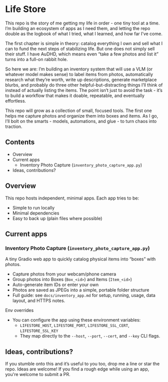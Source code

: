 # Life Store

This repo is the story of me getting my life in order - one tiny tool at a time. I’m building an ecosystem of apps as I need them, and letting the repo double as the logbook of what I tried, what I learned, and how far I’ve come.

The first chapter is simple in theory: catalog everything I own and sell what I can to fund the next steps of stabilizing life. But one does not simply sell their stuff. I have AuDHD, which means even “take a few photos and list it” turns into a full-on rabbit hole.

So here we are: I’m building an inventory system that will use a VLM (or whatever model makes sense) to label items from photos, automatically research what they’re worth, write up descriptions, generate marketplace blurbs, and probably do three other helpful-but-distracting things I’ll think of instead of actually listing the items. The point isn’t just to avoid the task - it’s to build a workflow that makes it doable, repeatable, and eventually effortless.

This repo will grow as a collection of small, focused tools. The first one helps me capture photos and organize them into boxes and items. As I go, I’ll bolt on the smarts - models, automations, and glue - to turn chaos into traction.

## Contents

- Overview
- Current apps
  - Inventory Photo Capture (`inventory_photo_capture_app.py`)
- Ideas, contributions?

## Overview

This repo hosts independent, minimal apps. Each app tries to be:

- Simple to run locally
- Minimal dependencies
- Easy to back up (plain files where possible)

## Current apps

### Inventory Photo Capture (`inventory_photo_capture_app.py`)

A tiny Gradio web app to quickly catalog physical items into “boxes” with photos.

- Capture photos from your webcam/phone camera
- Group photos into Boxes (`Box_<id>`) and Items (`Item_<id>`)
- Auto-generate item IDs or enter your own
- Photos are saved as JPEGs into a simple, portable folder structure
- Full guide: see `docs/inventory_app.md` for setup, running, usage, data layout, and HTTPS notes.

Env overrides

- You can configure the app using these environment variables:
  - `LIFESTORE_HOST`, `LIFESTORE_PORT`, `LIFESTORE_SSL_CERT`, `LIFESTORE_SSL_KEY`
  - They map directly to the `--host`, `--port`, `--cert`, and `--key` CLI flags.

## Ideas, contributions?

If you stumble onto this and it’s useful to you too, drop me a line or star the repo. Ideas are welcome! If you find a rough edge while using an app, you're welcome to submit a PR.

